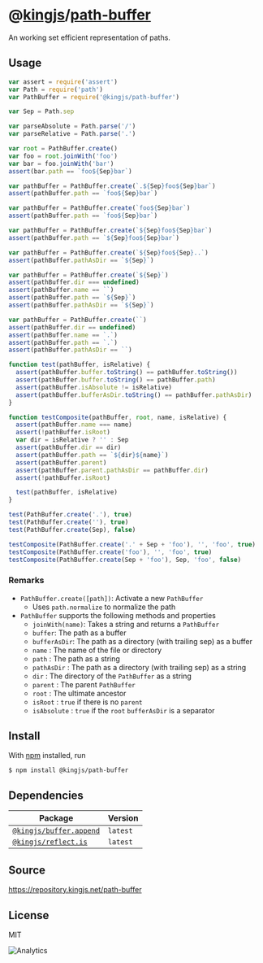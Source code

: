 # @[kingjs][@kingjs]/[path-buffer][ns0]
An working set efficient representation of paths.
## Usage
```js
var assert = require('assert')
var Path = require('path')
var PathBuffer = require('@kingjs/path-buffer')

var Sep = Path.sep

var parseAbsolute = Path.parse('/')
var parseRelative = Path.parse('.')

var root = PathBuffer.create()
var foo = root.joinWith('foo')
var bar = foo.joinWith('bar')
assert(bar.path == `foo${Sep}bar`)

var pathBuffer = PathBuffer.create(`.${Sep}foo${Sep}bar`)
assert(pathBuffer.path == `foo${Sep}bar`)

var pathBuffer = PathBuffer.create(`foo${Sep}bar`)
assert(pathBuffer.path == `foo${Sep}bar`)

var pathBuffer = PathBuffer.create(`${Sep}foo${Sep}bar`)
assert(pathBuffer.path == `${Sep}foo${Sep}bar`)

var pathBuffer = PathBuffer.create(`${Sep}foo${Sep}..`)
assert(pathBuffer.pathAsDir == `${Sep}`)

var pathBuffer = PathBuffer.create(`${Sep}`)
assert(pathBuffer.dir === undefined)
assert(pathBuffer.name == ``)
assert(pathBuffer.path == `${Sep}`)
assert(pathBuffer.pathAsDir == `${Sep}`)

var pathBuffer = PathBuffer.create(``)
assert(pathBuffer.dir == undefined)
assert(pathBuffer.name == `.`)
assert(pathBuffer.path == `.`)
assert(pathBuffer.pathAsDir == ``)

function test(pathBuffer, isRelative) {
  assert(pathBuffer.buffer.toString() == pathBuffer.toString())
  assert(pathBuffer.buffer.toString() == pathBuffer.path)
  assert(pathBuffer.isAbsolute != isRelative)
  assert(pathBuffer.bufferAsDir.toString() == pathBuffer.pathAsDir)
}

function testComposite(pathBuffer, root, name, isRelative) {
  assert(pathBuffer.name === name)
  assert(!pathBuffer.isRoot)
  var dir = isRelative ? '' : Sep
  assert(pathBuffer.dir == dir)
  assert(pathBuffer.path == `${dir}${name}`)
  assert(pathBuffer.parent)
  assert(pathBuffer.parent.pathAsDir == pathBuffer.dir)
  assert(!pathBuffer.isRoot)

  test(pathBuffer, isRelative)
}

test(PathBuffer.create('.'), true)
test(PathBuffer.create(''), true)
test(PathBuffer.create(Sep), false)

testComposite(PathBuffer.create('.' + Sep + 'foo'), '', 'foo', true)
testComposite(PathBuffer.create('foo'), '', 'foo', true)
testComposite(PathBuffer.create(Sep + 'foo'), Sep, 'foo', false)

```




### Remarks
 - `PathBuffer.create([path])`: Activate a new `PathBuffer`
   - Uses `path.normalize` to normalize the path
 - `PathBuffer` supports the following methods and properties
   - `joinWith(name)`: Takes a string and returns a `PathBuffer`
   - `buffer`: The path as a buffer
   - `bufferAsDir`: The path as a directory (with trailing sep) as a buffer
   - `name` : The name of the file or directory
   - `path` : The path as a string
   - `pathAsDir` : The path as a directory (with trailing sep) as a string
   - `dir` : The directory of the `PathBuffer` as a string
   - `parent` : The parent `PathBuffer`
   - `root` : The ultimate ancestor
   - `isRoot` : `true` if there is no `parent`
   - `isAbsolute` : `true` if the `root` `bufferAsDir` is a separator

## Install
With [npm](https://npmjs.org/) installed, run
```
$ npm install @kingjs/path-buffer
```
## Dependencies
|Package|Version|
|---|---|
|[`@kingjs/buffer.append`](https://www.npmjs.com/package/@kingjs/buffer.append)|`latest`|
|[`@kingjs/reflect.is`](https://www.npmjs.com/package/@kingjs/reflect.is)|`latest`|
## Source
https://repository.kingjs.net/path-buffer
## License
MIT

![Analytics](https://analytics.kingjs.net/path-buffer)

[@kingjs]: https://www.npmjs.com/package/kingjs
[ns0]: https://www.npmjs.com/package/@kingjs/path-buffer
